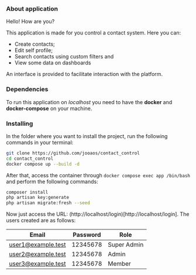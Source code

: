 
### About application
Hello! How are you?

This application is made for you control a contact system. Here you can:

- Create contacts;
- Edit self profile;
- Search contacts using custom filters and
- View some data on dashboards

An interface is provided to facilitate interaction with the platform.

### Dependencies
To run this application on *localhost* you need to have the **docker** and **docker-compose** on your machine.

### Installing
In the folder where you want to install the project, run the following commands in your terminal:
```sh
git clone https://github.com/jooaos/contact_control
cd contact_control
docker compose up --build -d
```
After that, access the container through `docker compose exec app /bin/bash` and perform the following commands:
```sh
composer install
php artisan key:generate
php artisan migrate:fresh --seed
```


Now just access the URL: (http://localhost/login)[http://localhost/login]. The users created are as follows:

| Email | Password | Role |
|--|--|--|
| user1@example.test | 12345678 | Super Admin |
| user2@example.test | 12345678 | Admin |
| user3@example.test | 12345678 | Member |


